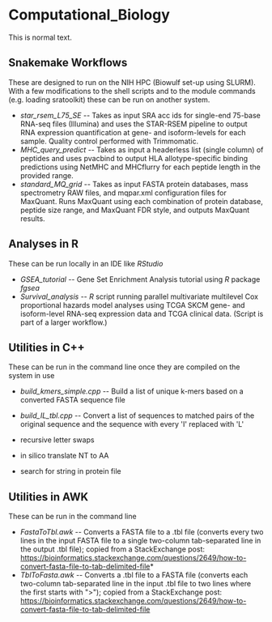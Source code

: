 # Computational_Biology
 This is normal text.

## Snakemake Workflows
These are designed to run on the NIH HPC (Biowulf set-up using SLURM). With a few modifications to the shell scripts and to the module commands (e.g. loading sratoolkit) these can be run on another system.

- *star_rsem_L75_SE* -- Takes as input SRA acc ids for single-end 75-base RNA-seq files (Illumina) and uses the STAR-RSEM pipeline to output RNA expression quantification at gene- and isoform-levels for each sample. Quality control performed with Trimmomatic.
- *MHC_query_predict* -- Takes as input a headerless list (single column) of peptides and uses pvacbind to output HLA allotype-specific binding predictions using NetMHC and MHCflurry for each peptide length in the provided range.
- *standard_MQ_grid* -- Takes as input FASTA protein databases, mass spectrometry RAW files, and mqpar.xml configuration files for MaxQuant. Runs MaxQuant using each combination of protein database, peptide size range, and MaxQuant FDR style, and outputs MaxQuant results.

## Analyses in R
These can be run locally in an IDE like *RStudio*
- *GSEA_tutorial* -- Gene Set Enrichment Analysis tutorial using *R* package *fgsea*
- *Survival_analysis* -- *R* script running parallel multivariate multilevel Cox proportional hazards model analyses using TCGA SKCM gene- and isoform-level RNA-seq expression data and TCGA clinical data. (Script is part of a larger workflow.)

## Utilities in C++
These can be run in the command line once they are compiled on the system in use
- *build_kmers_simple.cpp* -- Build a list of unique k-mers based on a converted FASTA sequence file
- *build_IL_tbl.cpp* -- Convert a list of sequences to matched pairs of the original sequence and the sequence with every 'I' replaced with 'L'

- recursive letter swaps
- in silico translate NT to AA
- search for string in protein file

## Utilities in AWK
These can be run in the command line
- *FastaToTbl.awk* -- Converts a FASTA file to a .tbl file (converts every two lines in the input FASTA file to a single two-column tab-separated line in the output .tbl file); copied from a StackExchange post: https://bioinformatics.stackexchange.com/questions/2649/how-to-convert-fasta-file-to-tab-delimited-file*
- *TblToFasta.awk* -- Converts a .tbl file to a FASTA file (converts each two-column tab-separated line in the input .tbl file to two lines where the first starts with ">"); copied from a StackExchange post: https://bioinformatics.stackexchange.com/questions/2649/how-to-convert-fasta-file-to-tab-delimited-file